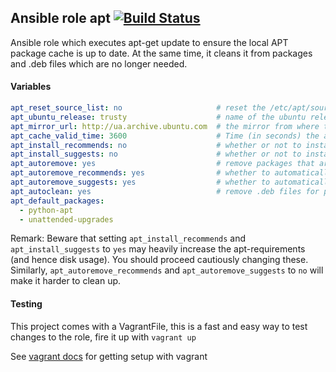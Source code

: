 ## Ansible role apt [![Build Status](https://travis-ci.org/yfix/ansible-role-apt.png)](https://travis-ci.org/yfix/ansible-role-apt)

Ansible role which executes apt-get update to ensure the local APT package cache is up to date. At the same time, it cleans it from packages and .deb files which are no longer needed.

#### Variables

```yaml
apt_reset_source_list: no                     # reset the /etc/apt/sources.list to the default
apt_ubuntu_release: trusty                    # name of the ubuntu release inside urls
apt_mirror_url: http://ua.archive.ubuntu.com  # the mirror from where to install packages
apt_cache_valid_time: 3600                    # Time (in seconds) the apt cache stays valid
apt_install_recommends: no                    # whether or not to install the "recommended" packages
apt_install_suggests: no                      # whether or not to install the "suggested" packages
apt_autoremove: yes                           # remove packages that are no longer needed for dependencies
apt_autoremove_recommends: yes                # whether to automatically remove "recommended" packages
apt_autoremove_suggests: yes                  # whether to automatically remove "suggested" packages
apt_autoclean: yes                            # remove .deb files for packages no longer on your system
apt_default_packages:
  - python-apt
  - unattended-upgrades
```

Remark: Beware that setting `apt_install_recommends` and `apt_install_suggests` to `yes` may heavily increase the apt-requirements (and hence disk usage). You should proceed cautiously changing these. Similarly, `apt_autoremove_recommends` and `apt_autoremove_suggests` to `no` will make it harder to clean up.

#### Testing
This project comes with a VagrantFile, this is a fast and easy way to test changes to the role, fire it up with `vagrant up`

See [vagrant docs](https://docs.vagrantup.com/v2/) for getting setup with vagrant
